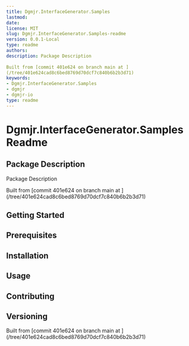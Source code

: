 ```yaml
---
title: Dgmjr.InterfaceGenerator.Samples
lastmod:
date:
license: MIT
slug: Dgmjr.InterfaceGenerator.Samples-readme
version: 0.0.1-Local
type: readme
authors:
description: Package Description
      
Built from [commit 401e624 on branch main at ]
(/tree/401e624cad8c6bed8769d70dcf7c840b6b2b3d71)
keywords:
- Dgmjr.InterfaceGenerator.Samples
- dgmjr
- dgmjr-io
type: readme
---
```

# Dgmjr.InterfaceGenerator.Samples Readme
## Package Description
Package Description
      
Built from [commit 401e624 on branch main at ]
(/tree/401e624cad8c6bed8769d70dcf7c840b6b2b3d71)
## Getting Started
## Prerequisites
## Installation
## Usage
## Contributing
## Versioning
Built from [commit 401e624 on branch main at ]
(/tree/401e624cad8c6bed8769d70dcf7c840b6b2b3d71)
